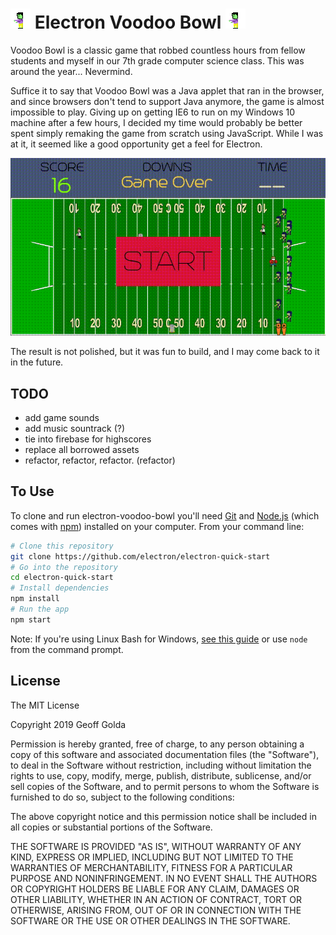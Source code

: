# <img src="https://github.com/simplegr33n/electron-voodoo-bowl/blob/master/assets/zombie.gif"> Electron Voodoo Bowl <img src="https://github.com/simplegr33n/electron-voodoo-bowl/blob/master/assets/zombie.gif">
Voodoo Bowl is a classic game that robbed countless hours from fellow students and myself in our 7th grade computer science class. This was around the year... Nevermind. 

Suffice it to say that Voodoo Bowl was a Java applet that ran in the browser, and since browsers don't tend to support Java anymore, the game is almost impossible to play. Giving up on getting IE6 to run on my Windows 10 machine after a few hours, I decided my time would probably be better spent simply remaking the game from scratch using JavaScript. While I was at it, it seemed like a good opportunity get a feel for Electron.

<img src="https://github.com/simplegr33n/electron-voodoo-bowl/blob/master/READMEres/03022019.gif">

The result is not polished, but it was fun to build, and I may come back to it in the future.

## TODO
* add game sounds
* add music sountrack (?)
* tie into firebase for highscores
* replace all borrowed assets
* refactor, refactor, refactor. (refactor)

## To Use

To clone and run electron-voodoo-bowl you'll need [Git](https://git-scm.com) and [Node.js](https://nodejs.org/en/download/) (which comes with [npm](http://npmjs.com)) installed on your computer. From your command line:

```bash
# Clone this repository
git clone https://github.com/electron/electron-quick-start
# Go into the repository
cd electron-quick-start
# Install dependencies
npm install
# Run the app
npm start
```

Note: If you're using Linux Bash for Windows, [see this guide](https://www.howtogeek.com/261575/how-to-run-graphical-linux-desktop-applications-from-windows-10s-bash-shell/) or use `node` from the command prompt.

## License
The MIT License

Copyright 2019 Geoff Golda

Permission is hereby granted, free of charge, to any person obtaining a copy of this software and associated documentation files (the "Software"), to deal in the Software without restriction, including without limitation the rights to use, copy, modify, merge, publish, distribute, sublicense, and/or sell copies of the Software, and to permit persons to whom the Software is furnished to do so, subject to the following conditions:

The above copyright notice and this permission notice shall be included in all copies or substantial portions of the Software.

THE SOFTWARE IS PROVIDED "AS IS", WITHOUT WARRANTY OF ANY KIND, EXPRESS OR IMPLIED, INCLUDING BUT NOT LIMITED TO THE WARRANTIES OF MERCHANTABILITY, FITNESS FOR A PARTICULAR PURPOSE AND NONINFRINGEMENT. IN NO EVENT SHALL THE AUTHORS OR COPYRIGHT HOLDERS BE LIABLE FOR ANY CLAIM, DAMAGES OR OTHER LIABILITY, WHETHER IN AN ACTION OF CONTRACT, TORT OR OTHERWISE, ARISING FROM, OUT OF OR IN CONNECTION WITH THE SOFTWARE OR THE USE OR OTHER DEALINGS IN THE SOFTWARE.
